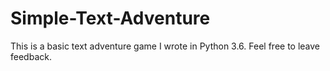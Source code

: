 # Simple-Text-Adventure
This is a basic text adventure game I wrote in Python 3.6. Feel free to leave feedback. 
